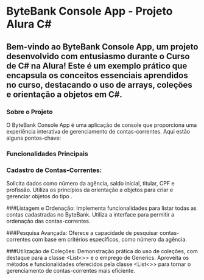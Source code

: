 # ByteBank Console App - Projeto Alura C#


## Bem-vindo ao ByteBank Console App, um projeto desenvolvido com entusiasmo durante o Curso de C# na Alura! Este é um exemplo prático que encapsula os conceitos essenciais aprendidos no curso, destacando o uso de arrays, coleções e orientação a objetos em C#.

### Sobre o Projeto
O ByteBank Console App é uma aplicação de console que proporciona uma experiência interativa de gerenciamento de contas-correntes. Aqui estão alguns pontos-chave:

### Funcionalidades Principais
### Cadastro de Contas-Correntes:
Solicita dados como número da agência, saldo inicial, titular, CPF e profissão.
Utiliza os princípios da orientação a objetos para criar e gerenciar objetos do tipo <ContaCorrente>.

###Listagem e Ordenação:
Implementa funcionalidades para listar todas as contas cadastradas no ByteBank.
Utiliza a interface <IComparable> para permitir a ordenação das contas-correntes.

###Pesquisa Avançada:
Oferece a capacidade de pesquisar contas-correntes com base em critérios específicos, como número da agência.

###Utilização de Coleções:
Demonstração prática do uso de coleções, com destaque para a classe <List<>> e o emprego de Generics.
Aproveita os métodos e funcionalidades oferecidos pela classe <List<>> para tornar o gerenciamento de contas-correntes mais eficiente.
